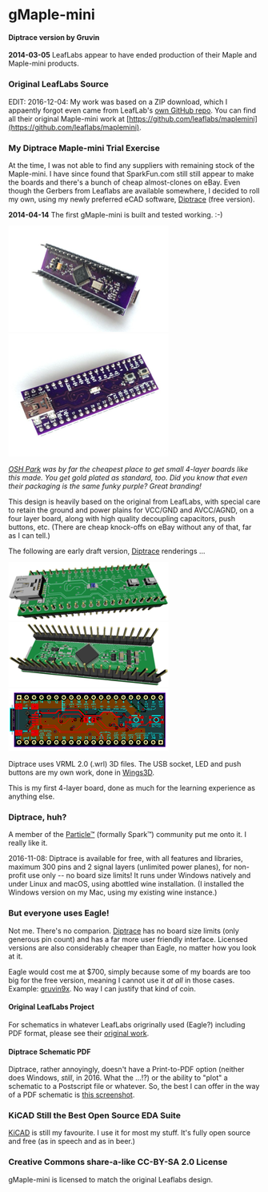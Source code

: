 # gMaple-mini
#### Diptrace version by Gruvin

**2014-03-05** LeafLabs appear to have ended production of their Maple and Maple-mini products.

### Original LeafLabs Source
EDIT: 2016-12-04: My work was based on a ZIP download, which I appaently forgot even came from LeafLab's 
[own GitHub repo](https://github.com/leaflabs). You can find all their original Maple-mini
work at [https://github.com/leaflabs/maplemini](https://github.com/leaflabs/maplemini).

### My Diptrace Maple-mini Trial Exercise
At the time, I was not able to find any suppliers with remaining stock of the Maple-mini. I have 
since found that SparkFun.com still still appear to make the boards and there's a bunch of cheap
almost-clones on eBay. Even though the Gerbers from Leaflabs are available somewhere, I decided 
to roll my own, using my newly preferred eCAD software, [Diptrace](http://diptrace.com) (free version).

**2014-04-14** The first gMaple-mini is built and tested working. :-)

<img src="img/first-build-1.jpg" width="320">
<img src="img/first-build-2.jpg" width="320">

*[OSH Park](https://oshpark.com/) was by far the cheapest place to get small 4-layer boards like this made. You get 
gold plated as standard, too. Did you know that even their packaging is the same funky purple? Great branding!*

This design is heavily based on the original from LeafLabs, with special care to retain the ground 
and power plains for VCC/GND and AVCC/AGND, on a four layer board, along with high quality decoupling 
capacitors, push buttons, etc. (There are cheap knock-offs on eBay without any of that, far as I can tell.)

The following are early draft version, [Diptrace](http://diptrace.com) renderings ...

<img src="img/gmaple-mini-3d.png" width="320">
<img src="img/gmaple-mini-3db.png" width="320">
<img src="img/gmaple-mini.png" width="320">

Diptrace uses VRML 2.0 (.wrl) 3D files. The USB socket, LED and push buttons are my own work, done in [Wings3D](www.wings3d.com/).

This is my first 4-layer board, done as much for the learning experience as anything else.

### Diptrace, huh?
A member of the [Particle™](https://particle.io) (formally Spark™) community put me onto it. I really like it.

2016-11-08: Diptrace is available for free, with all features and libraries, maximum 300 pins and 2 signal layers 
(unlimited power planes), for non-profit use only -- no board size limits! It runs under Windows natively and under Linux and macOS, using abottled wine installation. (I installed the Windows version on my Mac, using my existing wine instance.)

### But everyone uses Eagle! 
Not me. There's no comparion. [Diptrace](http://diptrace.com) has no board size limits (only generous 
pin count) and has a far more user friendly interface. Licensed versions are also considerably cheaper 
than Eagle, no matter how you look at it.

Eagle would cost me at $700, simply because some of my boards are too big for the free version, meaning 
I cannot use it *at all* in those cases. Example: [gruvin9x](https://github.com/gruvin/gruvin9x). 
No way I can justify that kind of coin.

#### Original LeafLabs Project
For schematics in whatever LeafLabs origrinally used  (Eagle?) including PDF format, 
please see their [original work](https://github.com/leaflabs/maplemini).

#### Diptrace Schematic PDF
Diptrace, rather annoyingly, doesn't have a Print-to-PDF option (neither does Windows, *still*, in 2016. What the ...!?) or the ability to "plot" a schematic to a Postscript file or whatever. So, the best I can offer in the way of a PDF schematic is [this screenshot](https://github.com/gruvin/gmaple/raw/master/img/Diptrace%20Schematic%20Screen%20Shot%202016-12-04.png).

### KiCAD Still the Best Open Source EDA Suite
[KiCAD](http://kicad-pcb.org/) is still my favourite. I use it for most my stuff. It's fully open source and 
free (as in speech and as in beer.)

### Creative Commons share-a-like CC-BY-SA 2.0 License
gMaple-mini is licensed to match the original Leaflabs design. 
